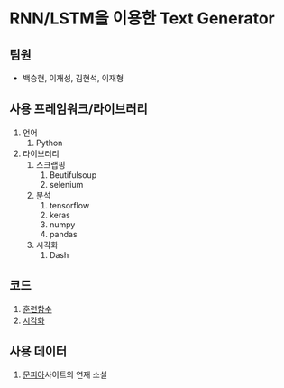 # RNN/LSTM을 이용한 Text Generator

## 팀원

- 백승현, 이재성, 김현석, 이재형

## 사용 프레임워크/라이브러리

1. 언어
   1. Python
1. 라이브러리
   1. 스크랩핑
      1. Beutifulsoup
      1. selenium
   1. 분석
      1. tensorflow
      1. keras
      1. numpy
      1. pandas
   1. 시각화
      1. Dash

## 코드

1. [훈련함수](code\generator)
1. [시각화](code\dash)

## 사용 데이터

1. [문피아](https://www.munpia.com/)사이트의 연재 소설
